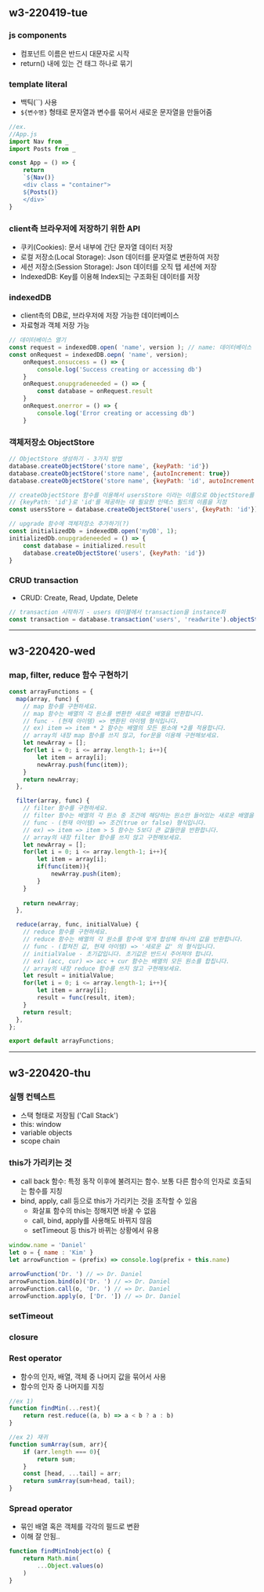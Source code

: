 ## w3-220419-tue


### js components
* 컴포넌트 이름은 반드시 대문자로 시작
* return() 내에 있는 건 태그 하나로 묶기 

### template literal 
* 백틱(``) 사용
* `${변수명}` 형태로 문자열과 변수를 묶어서 새로운 문자열을 만들어줌
```js
//ex.
//App.js
import Nav from _
import Posts from _

const App = () => {
    return 
    `${Nav()}
    <div class = "container">
    ${Posts()}
    </div>`
}
```

### client측 브라우저에 저장하기 위한 API
* 쿠키(Cookies): 문서 내부에 간단 문자열 데이터 저장
* 로컬 저장소(Local Storage): Json 데이터를 문자열로 변환하여 저장
* 세션 저장소(Session Storage): Json 데이터를 오직 탭 세션에 저장
* IndexedDB: Key를 이용해 Index되는 구조화된 데이터를 저장

### indexedDB
* client측의 DB로, 브라우저에 저장 가능한 데이터베이스
* 자료형과 객체 저장 가능
```js
// 데이터베이스 열기
const request = indexedDB.open( 'name', version ); // name: 데이터베이스 이름, version: 기본적으로 양의 정수
const onRequest = indexedDB.oepn( 'name', version);
    onRequest.onsuccess = () => {
        console.log('Success creating or accessing db')
    }
    onRequest.onupgradeneeded = () => {
        const database = onRequest.result
    }
    onRequest.onerror = () => {
        console.log('Error creating or accessing db')
    }
```

### 객체저장소 ObjectStore
```js
// ObjectStore 생성하기 - 3가지 방법
database.createObjectStore('store name', {keyPath: 'id'})
database.createObjectStore('store name', {autoIncrement: true})
database.createObjectStore('store name', {keyPath: 'id', autoIncrement: true})

// createObjectStore 함수를 이용해서 usersStore 이라는 이름으로 ObjectStore를 생성하고 그 안에 users라는 테이블을 만들기 
// {keyPath: 'id'}로 'id'를 제공하는 데 필요한 인덱스 필드의 이름을 지정
const usersStore = database.createObjectStore('users', {keyPath: 'id'});

// upgrade 함수에 객체저장소 추가하기(?) 
const initializedDb = indexedDB.open('myDB', 1);
initializedDb.onupgradeneeded = () => {
    const database = initialized.result
    database.createObjectStore('users', {keyPath: 'id'})
}
```

### CRUD transaction
* CRUD: Create, Read, Update, Delete
```js
// transaction 시작하기 - users 테이블에서 transaction을 instance화
const transaction = database.transaction('users', 'readwrite').objectStore('users');
```


***

## w3-220420-wed

### map, filter, reduce 함수 구현하기
```js
const arrayFunctions = {
  map(array, func) {
    // map 함수를 구현하세요.
    // map 함수는 배열의 각 원소를 변환한 새로운 배열을 반환합니다.
    // func - (현재 아이템) => 변환된 아이템 형식입니다.
    // ex) item => item * 2 함수는 배열의 모든 원소에 *2를 적용합니다.
    // array의 내장 map 함수를 쓰지 않고, for문을 이용해 구현해보세요.
    let newArray = [];
    for(let i = 0; i <= array.length-1; i++){
        let item = array[i];
        newArray.push(func(item));
    }    
    return newArray;
  },

  filter(array, func) {
    // filter 함수를 구현하세요.
    // filter 함수는 배열의 각 원소 중 조건에 해당하는 원소만 들어있는 새로운 배열을 반환합니다.
    // func - (현재 아이템) => 조건(true or false) 형식입니다.
    // ex) => item => item > 5 함수는 5보다 큰 값들만을 반환합니다.
    // array의 내장 filter 함수를 쓰지 않고 구현해보세요.
    let newArray = [];
    for(let i = 0; i <= array.length-1; i++){
        let item = array[i];
        if(func(item)){
            newArray.push(item);
        }
    }
    
    return newArray;
  },

  reduce(array, func, initialValue) {
    // reduce 함수를 구현하세요.
    // reduce 함수는 배열의 각 원소를 함수에 맞게 합성해 하나의 값을 반환합니다.
    // func - (합쳐진 값, 현재 아이템) => '새로운 값' 의 형식입니다.
    // initialValue - 초기값입니다. 초기값은 반드시 주어져야 합니다.
    // ex) (acc, cur) => acc + cur 함수는 배열의 모든 원소를 합칩니다.
    // array의 내장 reduce 함수를 쓰지 않고 구현해보세요.
    let result = initialValue;
    for(let i = 0; i <= array.length-1; i++){
        let item = array[i];
        result = func(result, item);
    }
    return result;
  },
};

export default arrayFunctions;
```

***

## w3-220420-thu

### 실행 컨텍스트
* 스택 형태로 저장됨 ('Call Stack')
* this: window
* variable objects
* scope chain

### this가 가리키는 것
* call back 함수: 특정 동작 이후에 불려지는 함수. 보통 다른 함수의 인자로 호출되는 함수를 지칭
* bind, apply, call 등으로 this가 가리키는 것을 조작할 수 있음
    * 화살표 함수의 this는 정해지면 바꿀 수 없음
    * call, bind, apply를 사용해도 바뀌지 않음
    * setTimeout 등 this가 바뀌는 상황에서 유용
```js
window.name = 'Daniel'
let o = { name : 'Kim' }
let arrowFunction = (prefix) => console.log(prefix + this.name)

arrowFunction('Dr. ') // => Dr. Daniel
arrowFunction.bind(o)('Dr. ') // => Dr. Daniel
arrowFunction.call(o, 'Dr. ') // => Dr. Daniel
arrowFunction.apply(o, ['Dr. ']) // => Dr. Daniel
```

### setTimeout

### closure

### Rest operator
* 함수의 인자, 배열, 객체 중 나머지 값을 묶어서 사용
* 함수의 인자 중 나머지를 지칭
```js
//ex 1)
function findMin(...rest){
    return rest.reduce((a, b) => a < b ? a : b)
}

//ex 2) 재귀
function sumArray(sum, arr){
    if (arr.length === 0){
        return sum;
    }
    const [head, ...tail] = arr;
    return sumArray(sum+head, tail);
}
```

### Spread operator
* 묶인 배열 혹은 객체를 각각의 필드로 변환
* 이해 잘 안됨..
```js
function findMinInobject(o) {
    return Math.min(
        ...Object.values(o)
    )
}
```




